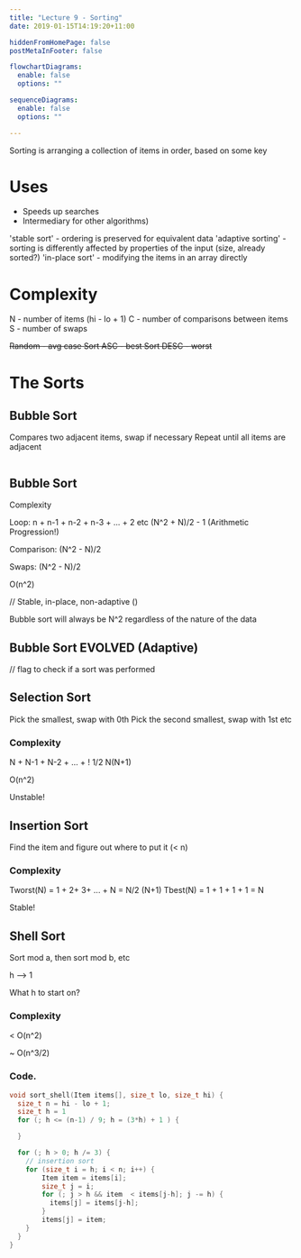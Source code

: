 ```yaml
---
title: "Lecture 9 - Sorting"
date: 2019-01-15T14:19:20+11:00

hiddenFromHomePage: false
postMetaInFooter: false

flowchartDiagrams:
  enable: false
  options: ""

sequenceDiagrams: 
  enable: false
  options: ""

---
```


Sorting is arranging a collection of items in order, based on some key

# Uses
* Speeds up searches
* Intermediary for other algorithms)

'stable sort' - ordering is preserved for equivalent data
'adaptive sorting' - sorting is differently affected by properties of the input (size, already sorted?)
'in-place sort' - modifying the items in an array directly

# Complexity
N - number of items (hi - lo + 1)
C - number of comparisons between items
S - number of swaps

<s>Random - avg case
Sort ASC - best
Sort DESC - worst</s>
# The Sorts
## Bubble Sort
Compares two adjacent items, swap if necessary
Repeat until all items are adjacent

```c

```

## Bubble Sort

Complexity

Loop: n + n-1 + n-2 + n-3 + ... + 2 etc
(N^2 + N)/2 - 1     (Arithmetic Progression!)

Comparison: (N^2 - N)/2

Swaps: (N^2 - N)/2

O(n^2)

// Stable, in-place, non-adaptive ()

Bubble sort will always be N^2 regardless of the nature of the data

## Bubble Sort EVOLVED (Adaptive)
// flag to check if a sort was performed

## Selection Sort
Pick the smallest, swap with 0th
Pick the second smallest, swap with 1st
etc

### Complexity
N + N-1 + N-2 + ... + !
1/2 N(N+1)

O(n^2)

Unstable!

## Insertion Sort
Find the item and figure out where to put it (< n)

### Complexity
Tworst(N) = 1 + 2+ 3+ ... + N = N/2 (N+1)
Tbest(N) = 1 + 1 + 1 + 1 = N


Stable!


## Shell Sort
Sort mod a,
then sort mod b,
etc

h --> 1

What h to start on? 

### Complexity
< O(n^2)

~ O(n^3/2)

### Code.
```c
void sort_shell(Item items[], size_t lo, size_t hi) {
  size_t n = hi - lo + 1;
  size_t h = 1
  for (; h <= (n-1) / 9; h = (3*h) + 1 ) {

  }

  for (; h > 0; h /= 3) {
    // insertion sort
    for (size_t i = h; i < n; i++) {
        Item item = items[i];
        size_t j = i;
        for (; j > h && item  < items[j-h]; j -= h) {
          items[j] = items[j-h];
        }
        items[j] = item;
    }
  }
}

```

